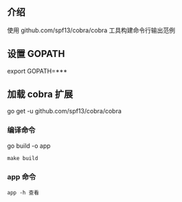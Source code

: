 ## 介绍
使用 github.com/spf13/cobra/cobra 工具构建命令行输出范例

## 设置 GOPATH 
export GOPATH=***

## 加载 cobra 扩展
go get -u github.com/spf13/cobra/cobra

### 编译命令
go build -o app
```
make build
```

### app 命令
```
app -h 查看
```